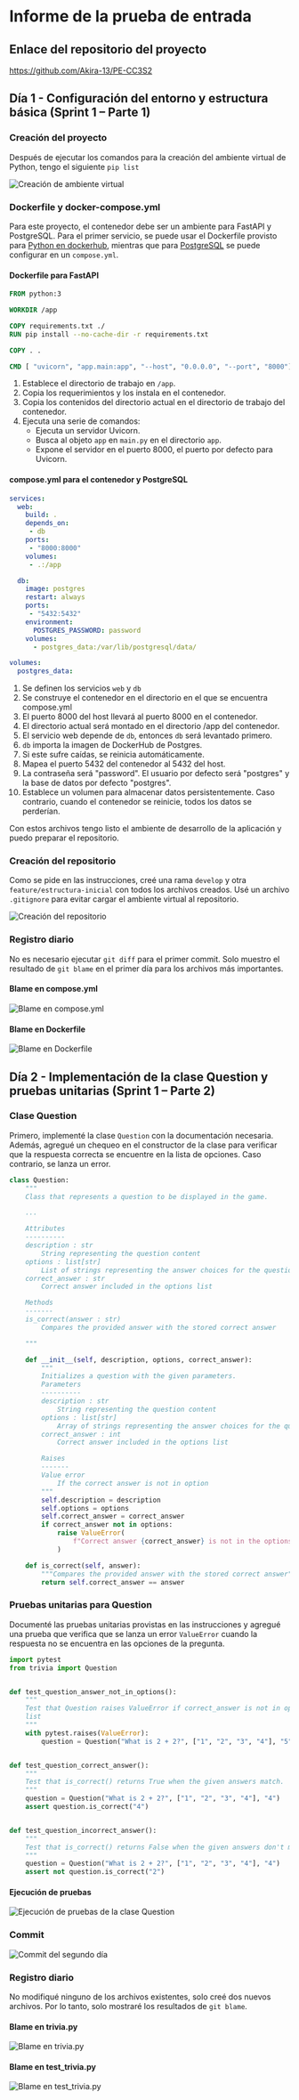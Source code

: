 # Informe de la prueba de entrada

## Enlace del repositorio del proyecto

https://github.com/Akira-13/PE-CC3S2

## Día 1 - Configuración del entorno y estructura básica (Sprint 1 – Parte 1)

### Creación del proyecto

Después de ejecutar los comandos para la creación del ambiente virtual de Python, tengo el siguiente `pip list`

![Creación de ambiente virtual](../resources/img/PE_project_creation.jpg)

### Dockerfile y docker-compose.yml

Para este proyecto, el contenedor debe ser un ambiente para FastAPI y PostgreSQL. Para el primer servicio, se puede usar el Dockerfile provisto para [Python en dockerhub](https://hub.docker.com/_/python/), mientras que para [PostgreSQL](https://hub.docker.com/_/postgres/) se puede configurar en un `compose.yml`.

#### Dockerfile para FastAPI

``` dockerfile
FROM python:3

WORKDIR /app

COPY requirements.txt ./
RUN pip install --no-cache-dir -r requirements.txt

COPY . .

CMD [ "uvicorn", "app.main:app", "--host", "0.0.0.0", "--port", "8000"]

```

1. Establece el directorio de trabajo en `/app`.
2. Copia los requerimientos y los instala en el contenedor.
3. Copia los contenidos del directorio actual en el directorio de trabajo del contenedor.
4. Ejecuta una serie de comandos:
   - Ejecuta un servidor Uvicorn.
   - Busca al objeto `app` en `main.py` en el directorio `app`.
   - Expone el servidor en el puerto 8000, el puerto por defecto para Uvicorn.

#### compose.yml para el contenedor y PostgreSQL

``` yaml
services:
  web:
    build: .
    depends_on:
     - db
    ports:
     - "8000:8000"
    volumes:
     - .:/app

  db:
    image: postgres
    restart: always
    ports:
     - "5432:5432"
    environment:
      POSTGRES_PASSWORD: password
    volumes:
      - postgres_data:/var/lib/postgresql/data/

volumes:
  postgres_data:
```

1. Se definen los servicios `web` y `db`
2. Se construye el contenedor en el directorio en el que se encuentra compose.yml
3. El puerto 8000 del host llevará al puerto 8000 en el contenedor.
4. El directorio actual será montado en el directorio /app del contenedor.
4. El servicio web depende de `db`, entonces `db` será levantado primero.
5. `db` importa la imagen de DockerHub de Postgres.
6. Si este sufre caídas, se reinicia automáticamente.
7. Mapea el puerto 5432 del contenedor al 5432 del host.
8. La contraseña será "password". El usuario por defecto será "postgres" y la base de datos por defecto "postgres".
9. Establece un volumen para almacenar datos persistentemente. Caso contrario, cuando el contenedor se reinicie, todos los datos se perderían.

Con estos archivos tengo listo el ambiente de desarrollo de la aplicación y puedo preparar el repositorio.

### Creación del repositorio

Como se pide en las instrucciones, creé una rama `develop` y otra `feature/estructura-inicial` con todos los archivos creados. Usé un archivo `.gitignore` para evitar cargar el ambiente virtual al repositorio.

![Creación del repositorio](../resources/img/PE_repo_creation.jpg)

### Registro diario

No es necesario ejecutar `git diff` para el primer commit. Solo muestro el resultado de `git blame` en el primer día para los archivos más importantes.

#### Blame en compose.yml

![Blame en compose.yml](../resources/img/PE_blame_1_2.jpg)

#### Blame en Dockerfile

![Blame en Dockerfile](../resources/img/PE_blame_1_1.jpg)

## Día 2 - Implementación de la clase Question y pruebas unitarias (Sprint 1 – Parte 2)

### Clase Question

Primero, implementé la clase `Question` con la documentación necesaria. Además, agregué un chequeo en el constructor de la clase para verificar que la respuesta correcta se encuentre en la lista de opciones. Caso contrario, se lanza un error.

```python
class Question:
    """
    Class that represents a question to be displayed in the game.

    ...

    Attributes
    ----------
    description : str
        String representing the question content
    options : list[str]
        List of strings representing the answer choices for the question
    correct_answer : str
        Correct answer included in the options list

    Methods
    -------
    is_correct(answer : str)
        Compares the provided answer with the stored correct answer

    """

    def __init__(self, description, options, correct_answer):
        """
        Initializes a question with the given parameters.
        Parameters
        ----------
        description : str
            String representing the question content
        options : list[str]
            Array of strings representing the answer choices for the question
        correct_answer : int
            Correct answer included in the options list

        Raises
        -------
        Value error
            If the correct answer is not in option
        """
        self.description = description
        self.options = options
        self.correct_answer = correct_answer
        if correct_answer not in options:
            raise ValueError(
                f"Correct answer {correct_answer} is not in the options list!"
            )

    def is_correct(self, answer):
        """Compares the provided answer with the stored correct answer"""
        return self.correct_answer == answer
```

### Pruebas unitarias para Question

Documenté las pruebas unitarias provistas en las instrucciones y agregué una prueba que verifica que se lanza un error `ValueError` cuando la respuesta no se encuentra en las opciones de la pregunta.

```python
import pytest
from trivia import Question


def test_question_answer_not_in_options():
    """
    Test that Question raises ValueError if correct_answer is not in options
    list
    """
    with pytest.raises(ValueError):
        question = Question("What is 2 + 2?", ["1", "2", "3", "4"], "5")


def test_question_correct_answer():
    """
    Test that is_correct() returns True when the given answers match.
    """
    question = Question("What is 2 + 2?", ["1", "2", "3", "4"], "4")
    assert question.is_correct("4")


def test_question_incorrect_answer():
    """
    Test that is_correct() returns False when the given answers don't match.
    """
    question = Question("What is 2 + 2?", ["1", "2", "3", "4"], "4")
    assert not question.is_correct("2")
```

#### Ejecución de pruebas

![Ejecución de pruebas de la clase Question](../resources/img/PE_question_tests.jpg)

### Commit

![Commit del segundo día](../resources/img/PE_commit_d2.jpg)


### Registro diario

No modifiqué ninguno de los archivos existentes, solo creé dos nuevos archivos. Por lo tanto, solo mostraré los resultados de `git blame`.

#### Blame en trivia.py

![Blame en trivia.py](../resources/img/PE_blame_2_1.jpg)

#### Blame en test_trivia.py

![Blame en test_trivia.py](../resources/img/PE_blame_2_2.jpg)
